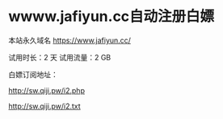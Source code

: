 # wwww.jafiyun.cc自动注册白嫖

本站永久域名 https://www.jafiyun.cc/

试用时长：2 天
试用流量：2 GB

白嫖订阅地址：

http://sw.qiji.pw/i2.php

http://sw.qiji.pw/i2.txt

